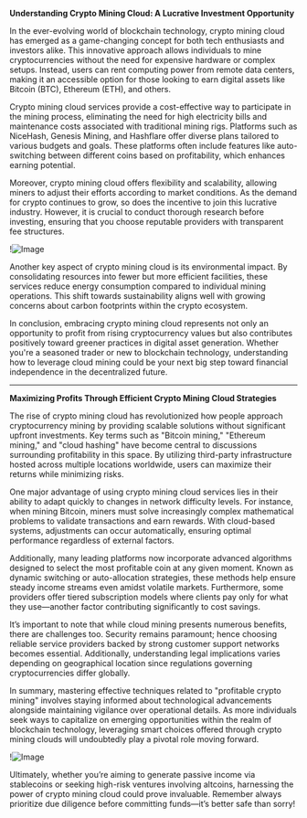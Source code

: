 **Understanding Crypto Mining Cloud: A Lucrative Investment Opportunity**

In the ever-evolving world of blockchain technology, crypto mining cloud has emerged as a game-changing concept for both tech enthusiasts and investors alike. This innovative approach allows individuals to mine cryptocurrencies without the need for expensive hardware or complex setups. Instead, users can rent computing power from remote data centers, making it an accessible option for those looking to earn digital assets like Bitcoin (BTC), Ethereum (ETH), and others.

Crypto mining cloud services provide a cost-effective way to participate in the mining process, eliminating the need for high electricity bills and maintenance costs associated with traditional mining rigs. Platforms such as NiceHash, Genesis Mining, and Hashflare offer diverse plans tailored to various budgets and goals. These platforms often include features like auto-switching between different coins based on profitability, which enhances earning potential.

Moreover, crypto mining cloud offers flexibility and scalability, allowing miners to adjust their efforts according to market conditions. As the demand for crypto continues to grow, so does the incentive to join this lucrative industry. However, it is crucial to conduct thorough research before investing, ensuring that you choose reputable providers with transparent fee structures.

!![Image](https://github.com/user-attachments/assets/590b50a7-4459-4e76-8a31-559aed223621)

Another key aspect of crypto mining cloud is its environmental impact. By consolidating resources into fewer but more efficient facilities, these services reduce energy consumption compared to individual mining operations. This shift towards sustainability aligns well with growing concerns about carbon footprints within the crypto ecosystem.

In conclusion, embracing crypto mining cloud represents not only an opportunity to profit from rising cryptocurrency values but also contributes positively toward greener practices in digital asset generation. Whether you're a seasoned trader or new to blockchain technology, understanding how to leverage cloud mining could be your next big step toward financial independence in the decentralized future.

---

**Maximizing Profits Through Efficient Crypto Mining Cloud Strategies**

The rise of crypto mining cloud has revolutionized how people approach cryptocurrency mining by providing scalable solutions without significant upfront investments. Key terms such as "Bitcoin mining," "Ethereum mining," and "cloud hashing" have become central to discussions surrounding profitability in this space. By utilizing third-party infrastructure hosted across multiple locations worldwide, users can maximize their returns while minimizing risks.

One major advantage of using crypto mining cloud services lies in their ability to adapt quickly to changes in network difficulty levels. For instance, when mining Bitcoin, miners must solve increasingly complex mathematical problems to validate transactions and earn rewards. With cloud-based systems, adjustments can occur automatically, ensuring optimal performance regardless of external factors.

Additionally, many leading platforms now incorporate advanced algorithms designed to select the most profitable coin at any given moment. Known as dynamic switching or auto-allocation strategies, these methods help ensure steady income streams even amidst volatile markets. Furthermore, some providers offer tiered subscription models where clients pay only for what they use—another factor contributing significantly to cost savings.

It’s important to note that while cloud mining presents numerous benefits, there are challenges too. Security remains paramount; hence choosing reliable service providers backed by strong customer support networks becomes essential. Additionally, understanding legal implications varies depending on geographical location since regulations governing cryptocurrencies differ globally.

In summary, mastering effective techniques related to "profitable crypto mining" involves staying informed about technological advancements alongside maintaining vigilance over operational details. As more individuals seek ways to capitalize on emerging opportunities within the realm of blockchain technology, leveraging smart choices offered through crypto mining clouds will undoubtedly play a pivotal role moving forward.

!![Image](https://github.com/user-attachments/assets/590b50a7-4459-4e76-8a31-559aed223621)

Ultimately, whether you’re aiming to generate passive income via stablecoins or seeking high-risk ventures involving altcoins, harnessing the power of crypto mining cloud could prove invaluable. Remember always prioritize due diligence before committing funds—it’s better safe than sorry!